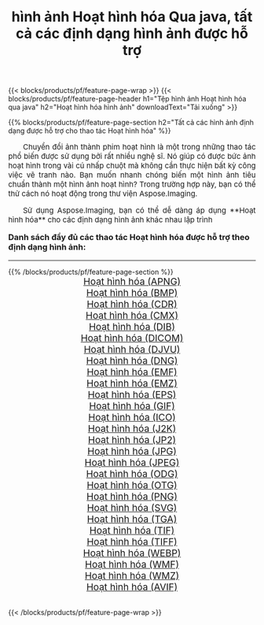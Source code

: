 ﻿---
title: hình ảnh Hoạt hình hóa Qua java, tất cả các định dạng hình ảnh được hỗ trợ 
weight: 3920
url: /vi/java/cartoonify/ 
lang: vi
langdirlevel: 2
locales: zh-hans,ja,it,ru,de,es,fr,nl,id,lt,pl,pt,vi,tr,ko,zh-hant,ar,hi,th,sv,cs,uk,he
description: Sử dụng Aspose.Imaging, bạn có thể dễ dàng Hoạt hình hóa hình ảnh qua java
---

{{< blocks/products/pf/feature-page-wrap >}}
{{< blocks/products/pf/feature-page-header h1="Tệp hình ảnh Hoạt hình hóa qua java" h2="Hoạt hình hóa hình ảnh" downloadText="Tải xuống" >}}


{{% blocks/products/pf/feature-page-section  h2="Tất cả các hình ảnh định dạng được hỗ trợ cho thao tác Hoạt hình hóa" %}}
<p align="justify" style="text-indent:2em;font-size:15px;">
Chuyển đổi ảnh thành phim hoạt hình là một trong những thao tác phổ biến được sử dụng bởi rất nhiều nghệ sĩ. Nó giúp có được bức ảnh hoạt hình trong vài cú nhấp chuột mà không cần thực hiện bất kỳ công việc vẽ tranh nào. Bạn muốn nhanh chóng biến một hình ảnh tiêu chuẩn thành một hình ảnh hoạt hình? Trong trường hợp này, bạn có thể thử cách nó hoạt động trong thư viện Aspose.Imaging.
</p>
<p align="justify" style="text-indent:2em;font-size:15px;">
Sử dụng Aspose.Imaging, bạn có thể dễ dàng áp dụng **Hoạt hình hóa** cho các định dạng hình ảnh khác nhau lập trình
</p>
<h3 style="margin-top:16px;">
Danh sách đầy đủ các thao tác Hoạt hình hóa được hỗ trợ theo định dạng hình ảnh:
</h3>
<hr/>
{{% /blocks/products/pf/feature-page-section %}}
<div class="container-fluid productfamilypage bg-gray">
    <div class="convertypes bg-gray agp-content section">
        <div class="container">
		<div class="row other-converters" style="gap: 10px;font-size: 19px;text-align:center;">
		    <div class='col-md-3 other-converter remove-lp remove-rp'><a href="/imaging/vi/java/cartoonify/apng/" style="padding:15px;">Hoạt hình hóa (APNG)</a></div><div class='col-md-3 other-converter remove-lp remove-rp'><a href="/imaging/vi/java/cartoonify/bmp/" style="padding:15px;">Hoạt hình hóa (BMP)</a></div><div class='col-md-3 other-converter remove-lp remove-rp'><a href="/imaging/vi/java/cartoonify/cdr/" style="padding:15px;">Hoạt hình hóa (CDR)</a></div><div class='col-md-3 other-converter remove-lp remove-rp'><a href="/imaging/vi/java/cartoonify/cmx/" style="padding:15px;">Hoạt hình hóa (CMX)</a></div><div class='col-md-3 other-converter remove-lp remove-rp'><a href="/imaging/vi/java/cartoonify/dib/" style="padding:15px;">Hoạt hình hóa (DIB)</a></div><div class='col-md-3 other-converter remove-lp remove-rp'><a href="/imaging/vi/java/cartoonify/dicom/" style="padding:15px;">Hoạt hình hóa (DICOM)</a></div><div class='col-md-3 other-converter remove-lp remove-rp'><a href="/imaging/vi/java/cartoonify/djvu/" style="padding:15px;">Hoạt hình hóa (DJVU)</a></div><div class='col-md-3 other-converter remove-lp remove-rp'><a href="/imaging/vi/java/cartoonify/dng/" style="padding:15px;">Hoạt hình hóa (DNG)</a></div><div class='col-md-3 other-converter remove-lp remove-rp'><a href="/imaging/vi/java/cartoonify/emf/" style="padding:15px;">Hoạt hình hóa (EMF)</a></div><div class='col-md-3 other-converter remove-lp remove-rp'><a href="/imaging/vi/java/cartoonify/emz/" style="padding:15px;">Hoạt hình hóa (EMZ)</a></div><div class='col-md-3 other-converter remove-lp remove-rp'><a href="/imaging/vi/java/cartoonify/eps/" style="padding:15px;">Hoạt hình hóa (EPS)</a></div><div class='col-md-3 other-converter remove-lp remove-rp'><a href="/imaging/vi/java/cartoonify/gif/" style="padding:15px;">Hoạt hình hóa (GIF)</a></div><div class='col-md-3 other-converter remove-lp remove-rp'><a href="/imaging/vi/java/cartoonify/ico/" style="padding:15px;">Hoạt hình hóa (ICO)</a></div><div class='col-md-3 other-converter remove-lp remove-rp'><a href="/imaging/vi/java/cartoonify/j2k/" style="padding:15px;">Hoạt hình hóa (J2K)</a></div><div class='col-md-3 other-converter remove-lp remove-rp'><a href="/imaging/vi/java/cartoonify/jp2/" style="padding:15px;">Hoạt hình hóa (JP2)</a></div><div class='col-md-3 other-converter remove-lp remove-rp'><a href="/imaging/vi/java/cartoonify/jpg/" style="padding:15px;">Hoạt hình hóa (JPG)</a></div><div class='col-md-3 other-converter remove-lp remove-rp'><a href="/imaging/vi/java/cartoonify/jpeg/" style="padding:15px;">Hoạt hình hóa (JPEG)</a></div><div class='col-md-3 other-converter remove-lp remove-rp'><a href="/imaging/vi/java/cartoonify/odg/" style="padding:15px;">Hoạt hình hóa (ODG)</a></div><div class='col-md-3 other-converter remove-lp remove-rp'><a href="/imaging/vi/java/cartoonify/otg/" style="padding:15px;">Hoạt hình hóa (OTG)</a></div><div class='col-md-3 other-converter remove-lp remove-rp'><a href="/imaging/vi/java/cartoonify/png/" style="padding:15px;">Hoạt hình hóa (PNG)</a></div><div class='col-md-3 other-converter remove-lp remove-rp'><a href="/imaging/vi/java/cartoonify/svg/" style="padding:15px;">Hoạt hình hóa (SVG)</a></div><div class='col-md-3 other-converter remove-lp remove-rp'><a href="/imaging/vi/java/cartoonify/tga/" style="padding:15px;">Hoạt hình hóa (TGA)</a></div><div class='col-md-3 other-converter remove-lp remove-rp'><a href="/imaging/vi/java/cartoonify/tif/" style="padding:15px;">Hoạt hình hóa (TIF)</a></div><div class='col-md-3 other-converter remove-lp remove-rp'><a href="/imaging/vi/java/cartoonify/tiff/" style="padding:15px;">Hoạt hình hóa (TIFF)</a></div><div class='col-md-3 other-converter remove-lp remove-rp'><a href="/imaging/vi/java/cartoonify/webp/" style="padding:15px;">Hoạt hình hóa (WEBP)</a></div><div class='col-md-3 other-converter remove-lp remove-rp'><a href="/imaging/vi/java/cartoonify/wmf/" style="padding:15px;">Hoạt hình hóa (WMF)</a></div><div class='col-md-3 other-converter remove-lp remove-rp'><a href="/imaging/vi/java/cartoonify/wmz/" style="padding:15px;">Hoạt hình hóa (WMZ)</a></div><div class='col-md-3 other-converter remove-lp remove-rp'><a href="/imaging/vi/java/cartoonify/avif/" style="padding:15px;">Hoạt hình hóa (AVIF)</a></div>
                </div>
        </div>
    </div>
</div>
<br/>

{{< /blocks/products/pf/feature-page-wrap >}}
